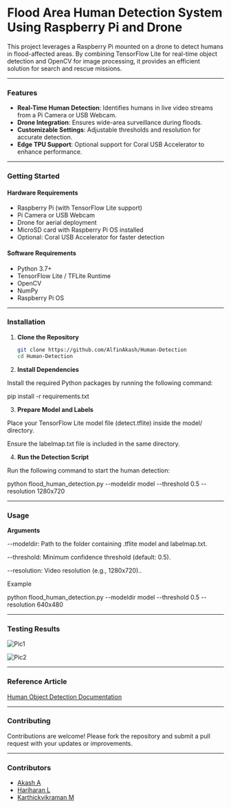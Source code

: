 # Flood Area Human Detection System Using Raspberry Pi and Drone

This project leverages a Raspberry Pi mounted on a drone to detect humans in flood-affected areas. By combining TensorFlow Lite for real-time object detection and OpenCV for image processing, it provides an efficient solution for search and rescue missions.

---

### Features

- **Real-Time Human Detection**: Identifies humans in live video streams from a Pi Camera or USB Webcam.
- **Drone Integration**: Ensures wide-area surveillance during floods.
- **Customizable Settings**: Adjustable thresholds and resolution for accurate detection.
- **Edge TPU Support**: Optional support for Coral USB Accelerator to enhance performance.

---

### Getting Started

#### Hardware Requirements

- Raspberry Pi (with TensorFlow Lite support)
- Pi Camera or USB Webcam
- Drone for aerial deployment
- MicroSD card with Raspberry Pi OS installed
- Optional: Coral USB Accelerator for faster detection

#### Software Requirements

- Python 3.7+
- TensorFlow Lite / TFLite Runtime
- OpenCV
- NumPy
- Raspberry Pi OS

---

### Installation

1. **Clone the Repository**

   ```bash
   git clone https://github.com/AlfinAkash/Human-Detection
   cd Human-Detection


2. **Install Dependencies**

Install the required Python packages by running the following command:


pip install -r requirements.txt


3. **Prepare Model and Labels**

Place your TensorFlow Lite model file (detect.tflite) inside the model/ directory.

Ensure the labelmap.txt file is included in the same directory.



4. **Run the Detection Script**

Run the following command to start the human detection:

python flood_human_detection.py --modeldir model --threshold 0.5 --resolution 1280x720



---

### Usage

**Arguments**

--modeldir: Path to the folder containing .tflite model and labelmap.txt.

--threshold: Minimum confidence threshold (default: 0.5).

--resolution: Video resolution (e.g., 1280x720)..


Example

python flood_human_detection.py --modeldir model --threshold 0.5 --resolution 640x480


---

### Testing Results 

![Pic1](https://github.com/AlfinAkash/Human-Detection/blob/4c43639e39768f70053f359fdfb73b38565ab475/pic1.jpg)

![Pic2](https://github.com/AlfinAkash/Human-Detection/blob/a468227b1dd0882f9ead4bd3b6ae30e10579c506/pic2.jpg)

---

### Reference Article 

[Human Object Detection Documentation](https://github.com/AlfinAkash/Human-Detection/blob/7e9fa02d1d2f118a8b0e7cf9e7cc3ec411ee9e59/Human_Object_Detection_for_Real-Time_Camera_using_.pdf)

---

### Contributing

Contributions are welcome! Please fork the repository and submit a pull request with your updates or improvements.


---

### Contributors

- [Akash A](https://github.com/AlfinAkash)  
- [Hariharan L](https://github.com/Hariharan)  
- [Karthickvikraman M](https://github.com/karthickvikraman22)




